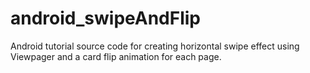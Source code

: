 # android_swipeAndFlip
Android tutorial source code for creating horizontal swipe effect using Viewpager and a card flip animation for each page. 
